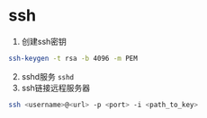 # ssh

1. 创建ssh密钥
```bash
ssh-keygen -t rsa -b 4096 -m PEM
```
2. sshd服务 `sshd`
3. ssh链接远程服务器 
```bash
ssh <username>@<url> -p <port> -i <path_to_key>
```